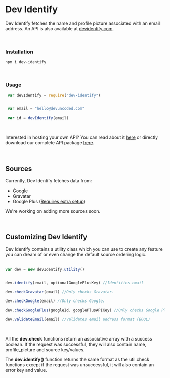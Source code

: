 # Dev Identify
Dev Identify fetches the name and profile picture associated with an email address. An API is also available at [devidentify.com](https://devidentify.com).

<br />

### Installation

    npm i dev-identify

<br />    

### Usage

   ```javascript
    var devIdentify = require("dev-identify")


    var email = "hello@devuncoded.com"

    var id = devIdentify(email)
```
<br />

Interested in hosting your own API? You can read about it [here](https://github.com/DevUncoded/dev-identify/wiki/Replicating-The-Whole-Dev-Identify-API) or directly download our complete API package [here](https://github.com/DevUncoded/dev-identify/releases).

<br />

## Sources
Currently, Dev Identify fetches data from:

 - Google
 - Gravatar
 - Google Plus ([Requires extra setup](https://github.com/DevUncoded/dev-identify/wiki/Configuring-Google-Plus))

We're working on adding more sources soon.


<br />

## Customizing Dev Identify

Dev Identify contains a utility class which you can use to create any feature you can dream of or even change the default source ordering logic.
<br /><br />

```javascript
var dev = new devIdentify.utility()


dev.identify(email, optionalGooglePlusKey) //Identifies email

dev.checkGravatar(email) //Only checks Gravatar.

dev.checkGoogle(email) //Only checks Google.

dev.checkGooglePlus(googleId, googlePlusAPIKey) //Only checks Google Plus.

dev.validateEmail(email) //Validates email address format (BOOL)
```

 <br />   

 All the **dev.check** functions return an associative array with a success boolean.
 If the request was successful, they will also contain name, profile_picture and source key/values.
 <br />

 The **dev.identify()** function returns the same format as the util.check functions except if the request was unsuccessful, it will also contain an error key and value.
